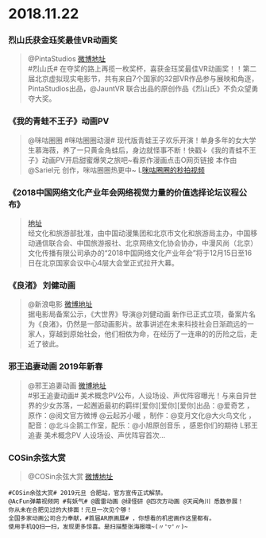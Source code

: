 # 2018.11.22


### 烈山氏获金珏奖最佳VR动画奖
> @PintaStudios  [微博地址](https://weibo.com/5967092394/H3SeLnuYd)  
>#烈山氏# 在夺奖的路上再揽一枚奖杯，喜获金珏奖最佳VR动画奖！！第二届北京虚拟现实电影节，共有来自7个国家的32部VR作品参与展映和角逐，PintaStudios出品，@JauntVR 联合出品的原创作品《烈山氏》不负众望勇夺大奖。 ​​​​ 



### 《我的青蛙不王子》动画PV

> @咪咕圈圈
>#咪咕圈圈动漫# 现代版青蛙王子欢乐开演！单身多年的女大学生慕海薇，养了一只黄金角蛙后，身边就怪事不断！快戳↓《我的青蛙不王子》动画PV开启甜蜜爆笑之旅吧~看原作漫画点击O网页链接  本作由@Sariel元 创作，咪咕圈圈热更中~ L[咪咕圈圈的秒拍视频](https://weibo.com/tv/v/4309223929015345?fid=1034:4309223929015345) ​​​​  


### 《2018中国网络文化产业年会网络视觉力量的价值选择论坛议程公布》
>[地址](https://weibo.com/ttarticle/p/show?id=2309404309191346261705)  
>经文化和旅游部批准，由中国动漫集团和北京市文化和旅游局主办，中国移动通信联合会、中国旅游报社、北京网络文化协会协办，中漫风尚（北京）文化传播有限公司承办的“2018中国网络文化产业年会”将于12月15日至16日在北京国家会议中心4层大会堂正式拉开大幕。 

###  《良渚》  刘健动画  
>@新浪电影   [微博地址](https://weibo.com/1623886424/H3Pfhqlmh)  
>据电影局备案公示，《大世界》导演@刘健动画 新作已正式立项，备案片名为《良渚》，仍然是一部动画影片。故事讲述在未来科技社会日渐疏远的一家人，穿越到原始社会，他们相依为命，在经历了一连串的的历险之后，走近了彼此。 ​​​​   

### 邪王追妻动画  2019年新春
> @邪王追妻动画  [微博地址](https://weibo.com/6169293846/H3P3qxCtt)   
>#邪王追妻动画# 美术概念PV公布，人设场设、声优阵容曝光！与来自异世界的少女苏落，一起邂逅最初的羁绊[爱你][爱你][爱你]出品：@爱奇艺 ，原作：@阅文官方微博 @云起苏小暖 ，制作：@变月文化@大火鸟文化 ，配音：@北斗企鹅工作室，配乐：@小旭原创音乐 ，感恩你们的期待  L邪王追妻 美术概念PV 人设场设、声优阵容首次... ​​​​  


### COSin余弦大赏
>@COSin余弦大赏  [微博地址](https://weibo.com/2869587054/H3JOExzwV)   
```
#COSin余弦大赏# 2019元旦 合肥站，官方宣传正式解禁。
@AcFun弹幕视频网 #有妖气# @震雷动画 @绿怪研 @四次方动画 @天闻角川 悉数参展！
你从未在合肥见过的大排面！元旦一次见个够！
全国多家动画公司合力奉献，#首届AR原画展# ，你想看的机密画作这里都有。
使用手机QQ扫一扫，发现更多惊喜。是扫描整张海报哦~(〃'▽'〃)~
```